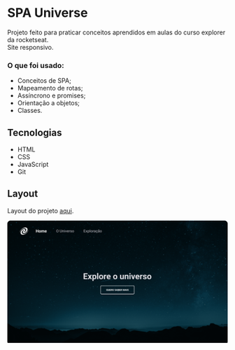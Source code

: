 # SPA Universe

Projeto feito para praticar conceitos aprendidos em aulas do curso explorer da rocketseat.
<br>
Site responsivo.
<br>

### O que foi usado:
- Conceitos de SPA; <br>
- Mapeamento de rotas; <br>
- Assíncrono e promises; <br>
- Orientação a objetos; <br>
- Classes.

## Tecnologias
- HTML <br>
- CSS <br>
- JavaScript <br>
- Git

## Layout
Layout do projeto [aqui](<https://www.figma.com/file/m8zp3mtxvwyTGQs69nIFM8/%5BDesafios-Explorer%5D-SPA-Universe/duplicate?type=design&node-id=104-48&mode=design>).
<br>

<p text-align="center">
  <img src="./assets/cover.png" alt="Imagem do projeto"/>
</p>